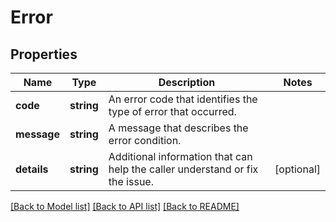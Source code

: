 # Error

## Properties
Name | Type | Description | Notes
------------ | ------------- | ------------- | -------------
**code** | **string** | An error code that identifies the type of error that occurred. | 
**message** | **string** | A message that describes the error condition. | 
**details** | **string** | Additional information that can help the caller understand or fix the issue. | [optional] 

[[Back to Model list]](../README.md#documentation-for-models) [[Back to API list]](../README.md#documentation-for-api-endpoints) [[Back to README]](../README.md)


